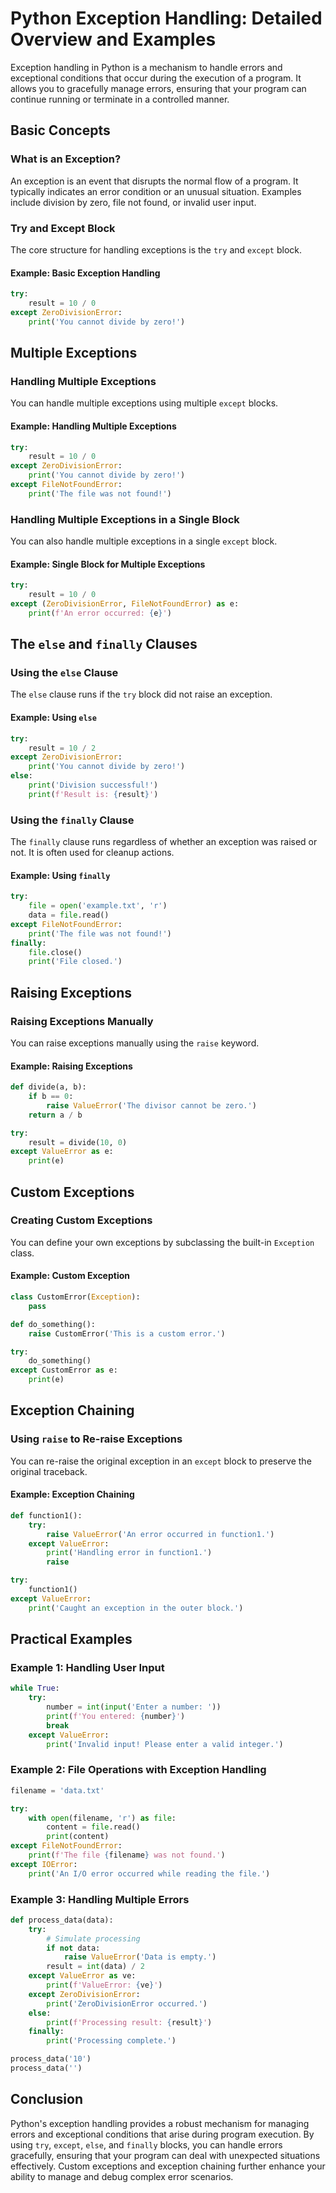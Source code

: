 # Python Exception Handling: Detailed Overview and Examples

Exception handling in Python is a mechanism to handle errors and exceptional conditions that occur during the execution of a program. It allows you to gracefully manage errors, ensuring that your program can continue running or terminate in a controlled manner.

## Basic Concepts

### What is an Exception?

An exception is an event that disrupts the normal flow of a program. It typically indicates an error condition or an unusual situation. Examples include division by zero, file not found, or invalid user input.

### Try and Except Block

The core structure for handling exceptions is the `try` and `except` block. 

#### Example: Basic Exception Handling

```python
try:
    result = 10 / 0
except ZeroDivisionError:
    print('You cannot divide by zero!')
```

## Multiple Exceptions

### Handling Multiple Exceptions

You can handle multiple exceptions using multiple `except` blocks.

#### Example: Handling Multiple Exceptions

```python
try:
    result = 10 / 0
except ZeroDivisionError:
    print('You cannot divide by zero!')
except FileNotFoundError:
    print('The file was not found!')
```

### Handling Multiple Exceptions in a Single Block

You can also handle multiple exceptions in a single `except` block.

#### Example: Single Block for Multiple Exceptions

```python
try:
    result = 10 / 0
except (ZeroDivisionError, FileNotFoundError) as e:
    print(f'An error occurred: {e}')
```

## The `else` and `finally` Clauses

### Using the `else` Clause

The `else` clause runs if the `try` block did not raise an exception.

#### Example: Using `else`

```python
try:
    result = 10 / 2
except ZeroDivisionError:
    print('You cannot divide by zero!')
else:
    print('Division successful!')
    print(f'Result is: {result}')
```

### Using the `finally` Clause

The `finally` clause runs regardless of whether an exception was raised or not. It is often used for cleanup actions.

#### Example: Using `finally`

```python
try:
    file = open('example.txt', 'r')
    data = file.read()
except FileNotFoundError:
    print('The file was not found!')
finally:
    file.close()
    print('File closed.')
```

## Raising Exceptions

### Raising Exceptions Manually

You can raise exceptions manually using the `raise` keyword.

#### Example: Raising Exceptions

```python
def divide(a, b):
    if b == 0:
        raise ValueError('The divisor cannot be zero.')
    return a / b

try:
    result = divide(10, 0)
except ValueError as e:
    print(e)
```

## Custom Exceptions

### Creating Custom Exceptions

You can define your own exceptions by subclassing the built-in `Exception` class.

#### Example: Custom Exception

```python
class CustomError(Exception):
    pass

def do_something():
    raise CustomError('This is a custom error.')

try:
    do_something()
except CustomError as e:
    print(e)
```

## Exception Chaining

### Using `raise` to Re-raise Exceptions

You can re-raise the original exception in an `except` block to preserve the original traceback.

#### Example: Exception Chaining

```python
def function1():
    try:
        raise ValueError('An error occurred in function1.')
    except ValueError:
        print('Handling error in function1.')
        raise

try:
    function1()
except ValueError:
    print('Caught an exception in the outer block.')
```

## Practical Examples

### Example 1: Handling User Input

```python
while True:
    try:
        number = int(input('Enter a number: '))
        print(f'You entered: {number}')
        break
    except ValueError:
        print('Invalid input! Please enter a valid integer.')
```

### Example 2: File Operations with Exception Handling

```python
filename = 'data.txt'

try:
    with open(filename, 'r') as file:
        content = file.read()
        print(content)
except FileNotFoundError:
    print(f'The file {filename} was not found.')
except IOError:
    print('An I/O error occurred while reading the file.')
```

### Example 3: Handling Multiple Errors

```python
def process_data(data):
    try:
        # Simulate processing
        if not data:
            raise ValueError('Data is empty.')
        result = int(data) / 2
    except ValueError as ve:
        print(f'ValueError: {ve}')
    except ZeroDivisionError:
        print('ZeroDivisionError occurred.')
    else:
        print(f'Processing result: {result}')
    finally:
        print('Processing complete.')

process_data('10')
process_data('')
```

## Conclusion

Python's exception handling provides a robust mechanism for managing errors and exceptional conditions that arise during program execution. By using `try`, `except`, `else`, and `finally` blocks, you can handle errors gracefully, ensuring that your program can deal with unexpected situations effectively. Custom exceptions and exception chaining further enhance your ability to manage and debug complex error scenarios.